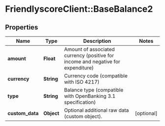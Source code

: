# FriendlyscoreClient::BaseBalance2

## Properties
Name | Type | Description | Notes
------------ | ------------- | ------------- | -------------
**amount** | **Float** | Amount of associated currency (positive for income and negative for expenditure) | 
**currency** | **String** | Currency code (compatible with ISO 4217) | 
**type** | **String** | Balance type (compatible with OpenBanking 3.1 specification) | 
**custom_data** | **Object** | Optional additional raw data (custom object). | [optional] 


